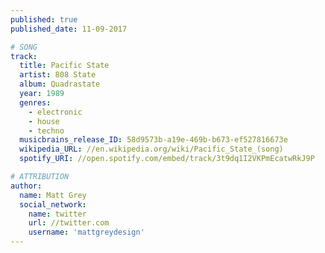 ```yaml
---
published: true
published_date: 11-09-2017

# SONG
track:
  title: Pacific State
  artist: 808 State
  album: Quadrastate
  year: 1989
  genres:
    - electronic
    - house
    - techno
  musicbrains_release_ID: 58d9573b-a19e-469b-b673-ef527816673e
  wikipedia_URL: //en.wikipedia.org/wiki/Pacific_State_(song)
  spotify_URI: //open.spotify.com/embed/track/3t9dq1I2VKPmEcatwRkJ9P

# ATTRIBUTION
author:
  name: Matt Grey
  social_network:
    name: twitter
    url: //twitter.com
    username: 'mattgreydesign'
---
```

